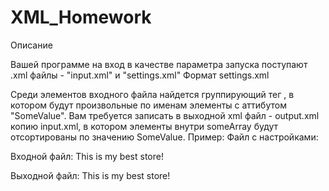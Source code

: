 # XML_Homework

Описание

Вашей программе на вход в качестве параметра запуска поступают .xml файлы - "input.xml" и "settings.xml"
Формат settings.xml

<settings>
    <array name="SomeArrayName"/>
    <attributeName value="SomeValue" />
<settings/>

Среди элементов входного файла найдется группирующий тег <SomeArrayName>, в котором будут произвольные по именам элементы с аттибутом "SomeValue".
Вам требуется записать в выходной xml файл - output.xml копию input.xml, в котором элементы внутри someArray будут отсортированы по значению SomeValue.
Пример:
Файл с настройками:
<settings>
    <array name="BookStore"/>
    <attributeName value="Author" />
<settings/>

Входной файл:
<xml>
<MyStoreDescription>This is my best store!
</MyStoreDescription>
<MyBooksCollection value="NotForResale"/>
<BookStore>
    <Book Author="Pushkin" Name="Captains Daughter"/>
    <Book Author="Lermontov" Name="Mtsyry"/>
</BookStore>
</xml>

Выходной файл:
<xml>
<MyStoreDescription>This is my best store!
</MyStoreDescription>
<MyBooksCollection value="NotForResale"/>
<BookStore>
    <Book Author="Lermontov" Name="Mtsyry"/>
    <Book Author="Pushkin" Name="Captains Daughter"/>
</BookStore>
</xml>
